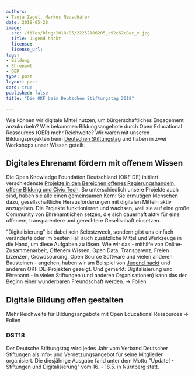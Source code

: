 ```yaml
---
authors: 
- Tanja Zagel, Markus Neuschäfer
date: 2018-05-28
image:
  src: /files/blog/2018/05/22252106205_c92c62c8ec_z.jpg
  title: Jugend hackt 
  license: 
  license_url: 
tags:
- Bildung
- Ehrenamt
- OER
type: post
layout: post
card: true
published: false
title: "Die OKF beim Deutschen Stiftungstag 2018"

---
```


Wie können wir digitale Mittel nutzen, um bürgerschaftliches Engagement anzukurbeln? Wie bekommen Bildungsangebote durch Open Educational Ressources (OER) mehr Reichweite? Wir waren mit unseren Bildungsprojekten beim [Deutschen Stiftungstag](https://www.stiftungen.org/verband/was-wir-tun/vernetzungsangebote/deutscher-stiftungstag.html) und haben in zwei Workshops unser Wissen geteilt. 

## Digitales Ehrenamt fördern mit offenem Wissen
Die Open Knowledge Foundation Deutschland (OKF DE) initiiert verschiedenste [Projekte in den Bereichen offenes Regierungshandeln, offene Bildung und Civic Tech](https://okfn.de/projekte/). So unterschiedlich unsere Projekte auch sind, haben sie alle einen gemeinsamen Kern: Sie ermutigen Menschen dazu, gesellschaftliche Herausforderungen mit digitalen Mitteln aktiv anzugehen. Die Projekte funktionieren und wachsen, weil sie auf eine große Community von Ehrenamtlichen setzen, die sich dauerhaft aktiv für eine offenere, transparentere und gerechtere Gesellschaft einsetzen. 

"Digitalisierung" ist dabei kein Selbstzweck, sondern gibt uns einfach veränderte oder im besten Fall auch zusätzliche Mittel und Werkzeuge in die Hand, um diese Aufgaben zu lösen. Wie wir das - mithilfe von Online-Zusammenarbeit, Offenem Wissen, Open Data, Transparenz, Freien Lizenzen, Crowdsourcing, Open Source Software und vielen anderen Bausteinen - angehen, haben wir am Beispiel von [Jugend hackt](https://jugendhackt.org/) und anderen OKF DE-Projekten gezeigt. Und gemerkt: Digitalisierung und Ehrenamt - in vielen Stiftungen (und anderen Organisationen) kann das der Beginn einer wunderbaren Freundschaft werden.
-> Folien

## Digitale Bildung offen gestalten 
Mehr Reichweite für Bildungsangebote mit Open Educational Ressources
-> Folien

### DST18 
Der Deutsche Stiftungstag wird jedes Jahr vom Verband Deutscher Stiftungen als Info- und Vernetzungsangebot für seine Mitglieder organisiert. Die diesjährige Ausgabe fand unter dem Motto "Update! - Stiftungen und Digitalisierung" vom 16. - 18.5. in Nürnberg statt. 
